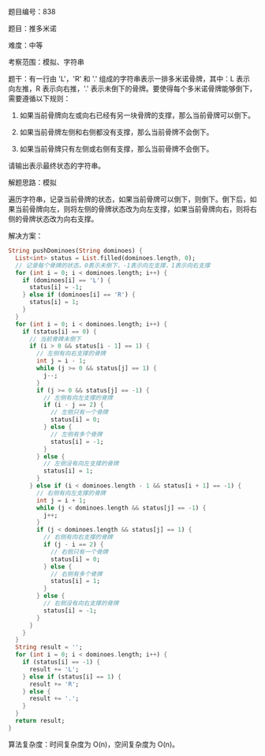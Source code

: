 题目编号：838

题目：推多米诺

难度：中等

考察范围：模拟、字符串

题干：有一行由 'L'，'R' 和 '.' 组成的字符串表示一排多米诺骨牌，其中：L 表示向左推，R 表示向右推，'.' 表示未倒下的骨牌。要使得每个多米诺骨牌能够倒下，需要遵循以下规则：

1. 如果当前骨牌向左或向右已经有另一块骨牌的支撑，那么当前骨牌可以倒下。

2. 如果当前骨牌左侧和右侧都没有支撑，那么当前骨牌不会倒下。

3. 如果当前骨牌只有左侧或右侧有支撑，那么当前骨牌不会倒下。

请输出表示最终状态的字符串。

解题思路：模拟

遍历字符串，记录当前骨牌的状态，如果当前骨牌可以倒下，则倒下。倒下后，如果当前骨牌向左，则将左侧的骨牌状态改为向左支撑，如果当前骨牌向右，则将右侧的骨牌状态改为向右支撑。

解决方案：

```dart
String pushDominoes(String dominoes) {
  List<int> status = List.filled(dominoes.length, 0);
  // 记录每个骨牌的状态，0表示未倒下，-1表示向左支撑，1表示向右支撑
  for (int i = 0; i < dominoes.length; i++) {
    if (dominoes[i] == 'L') {
      status[i] = -1;
    } else if (dominoes[i] == 'R') {
      status[i] = 1;
    }
  }
  for (int i = 0; i < dominoes.length; i++) {
    if (status[i] == 0) {
      // 当前骨牌未倒下
      if (i > 0 && status[i - 1] == 1) {
        // 左侧有向右支撑的骨牌
        int j = i - 1;
        while (j >= 0 && status[j] == 1) {
          j--;
        }
        if (j >= 0 && status[j] == -1) {
          // 左侧有向左支撑的骨牌
          if (i - j == 2) {
            // 左侧只有一个骨牌
            status[i] = 0;
          } else {
            // 左侧有多个骨牌
            status[i] = -1;
          }
        } else {
          // 左侧没有向左支撑的骨牌
          status[i] = 1;
        }
      } else if (i < dominoes.length - 1 && status[i + 1] == -1) {
        // 右侧有向左支撑的骨牌
        int j = i + 1;
        while (j < dominoes.length && status[j] == -1) {
          j++;
        }
        if (j < dominoes.length && status[j] == 1) {
          // 右侧有向右支撑的骨牌
          if (j - i == 2) {
            // 右侧只有一个骨牌
            status[i] = 0;
          } else {
            // 右侧有多个骨牌
            status[i] = 1;
          }
        } else {
          // 右侧没有向右支撑的骨牌
          status[i] = -1;
        }
      }
    }
  }
  String result = '';
  for (int i = 0; i < dominoes.length; i++) {
    if (status[i] == -1) {
      result += 'L';
    } else if (status[i] == 1) {
      result += 'R';
    } else {
      result += '.';
    }
  }
  return result;
}
```

算法复杂度：时间复杂度为 O(n)，空间复杂度为 O(n)。